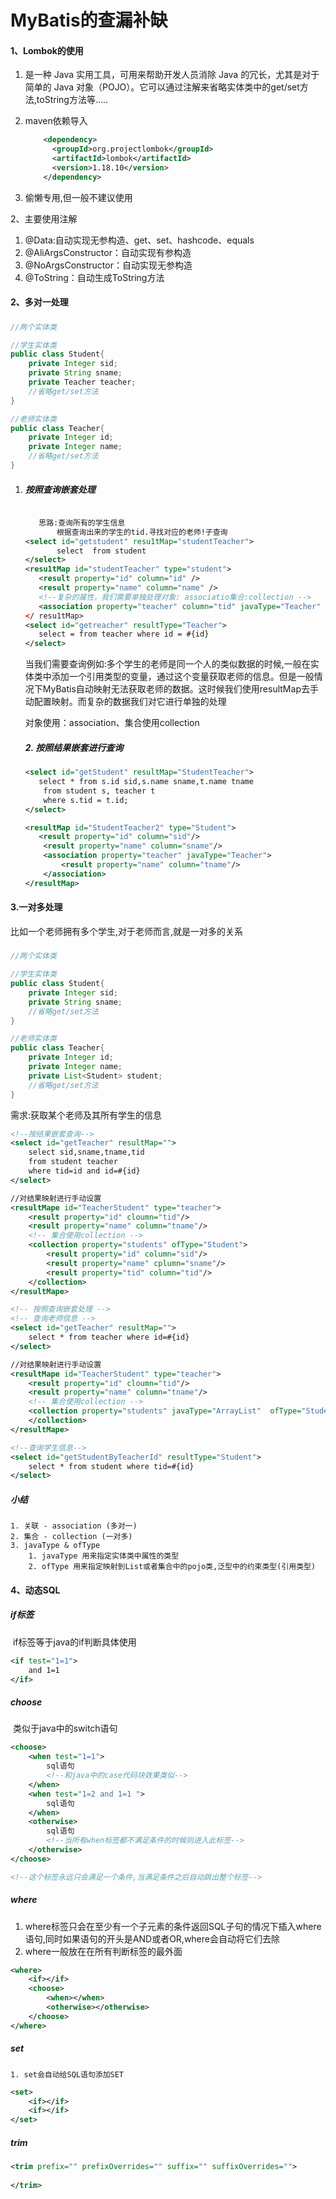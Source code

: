# MyBatis的查漏补缺

#### 1、Lombok的使用

1.  是一种 Java 实用工具，可用来帮助开发人员消除 Java 的冗长，尤其是对于简单的 Java 对象（POJO）。它可以通过注解来省略实体类中的get/set方法,toString方法等.....

2. maven依赖导入

   ```xml
       <dependency>
         <groupId>org.projectlombok</groupId>
         <artifactId>lombok</artifactId>
         <version>1.18.10</version>
       </dependency>
   ```

3. 偷懒专用,但一般不建议使用 

2、主要使用注解

1. @Data:自动实现无参构造、get、set、hashcode、equals
2. @AliArgsConstructor：自动实现有参构造
3. @NoArgsConstructor：自动实现无参构造
4. @ToString：自动生成ToString方法



#### 2、多对一处理

##### 

```java
//两个实体类

//学生实体类
public class Student{
    private Integer sid;
    private String sname;
    private Teacher teacher;
    //省略get/set方法
}

//老师实体类
public class Teacher{
    private Integer id;
    private Integer name;
    //省略get/set方法
}
```



  1. #####  按照查询嵌套处理

     ```xml
     
     	思路:查询所有的学生信息
     		根据查询出来的学生的tid.寻找对应的老师!子查询
     <select id="getstudent" resu1tMap="studentTeacher">
     		select  from student
     </select>
     <resu1tMap id="studentTeacher" type="student">
     	<result property="id" column="id" />
     	<result property="name" column="name" />
     	<!--复杂的属性，我们需要单独处理对象: associatio集合:collection -->
     	<association property="teacher" column="tid" javaType="Teacher" select="getTeacher" />
     </ resu1tMap>
     <select id="getreacher" resultType="Teacher">
     	select = from teacher where id = #{id}
     </select>
     
     ```

     当我们需要查询例如:多个学生的老师是同一个人的类似数据的时候,一般在实体类中添加一个引用类型的变量，通过这个变量获取老师的信息。但是一般情况下MyBatis自动映射无法获取老师的数据。这时候我们使用resultMap去手动配置映射。而复杂的数据我们对它进行单独的处理

     对象使用：association、集合使用collection

     ##### 2. 按照结果嵌套进行查询

     ```xml
     <select id="getStudent" resultMap="StudentTeacher">
     	select * from s.id sid,s.name sname,t.name tname
         from student s, teacher t
         where s.tid = t.id;
     </select>
     
     <resultMap id="StudentTeacher2" type="Student">
     	<result property="id" column="sid"/>	
         <result property="name" column="sname"/>	
         <association property="teacher" javaType="Teacher">			
             <result property="name" column="tname"/>
         </association>
     </resultMap>
     ```

#### 3.一对多处理

比如一个老师拥有多个学生,对于老师而言,就是一对多的关系

##### 

```java
//两个实体类

//学生实体类
public class Student{
    private Integer sid;
    private String sname;
    //省略get/set方法
}

//老师实体类
public class Teacher{
    private Integer id;
    private Integer name;
    private List<Student> student;
    //省略get/set方法
}
```

需求:获取某个老师及其所有学生的信息

```xml
<!--按结果嵌套查询-->
<select id="getTeacher" resultMap="">
	select sid,sname,tname,tid
    from student teacher
    where tid=id and id=#{id}
</select>

//对结果映射进行手动设置
<resultMape id="TeacherStudent" type="teacher">
	<result property="id" cloumn="tid"/>
    <result property="name" column="tname"/>
    <!-- 集合使用collection -->
    <collection property="students" ofType="Student">
    	<result property="id" column="sid"/>
        <result property="name" cplumn="sname"/>
        <result property="tid" column="tid"/>
    </collection>
</resultMape>
```

```xml
<!-- 按照查询嵌套处理 -->
<!-- 查询老师信息 -->
<select id="getTeacher" resultMap="">
	select * from teacher where id=#{id}
</select>

//对结果映射进行手动设置
<resultMape id="TeacherStudent" type="teacher">
	<result property="id" cloumn="tid"/>
    <result property="name" column="tname"/>
    <!-- 集合使用collection -->
    <collection property="students" javaType="ArrayList"  ofType="Student" select="getStudentByTeacherId" column="id">	
    </collection>
</resultMape>

<!--查询学生信息-->
<select id="getStudentByTeacherId" resultType="Student">
	select * from student where tid=#{id}
</select>
```

##### 小结

	1. 关联 - association (多对一)
	2. 集合 - collection (一对多)
	3. javaType & ofType
	  	1. javaType 用来指定实体类中属性的类型
	  	2. ofType 用来指定映射到List或者集合中的pojo类,泛型中的约束类型(引用类型)



#### 4、动态SQL

##### 	if标签

​		if标签等于java的if判断具体使用

```xml
<if test="1=1">
	and 1=1
</if>
```

#####  choose

​	类似于java中的switch语句

```xml
<choose>
	<when test="1=1">
    	sql语句
        <!--和java中的case代码块效果类似-->
    </when>
    <when test="1=2 and 1=1 ">
        sql语句
    </when>
    <otherwise>
    	sql语句
        <!--当所有when标签都不满足条件的时候则进入此标签-->
    </otherwise>
</choose>

<!--这个标签永远只会满足一个条件,当满足条件之后自动跳出整个标签-->
```

##### where

1. where标签只会在至少有一个子元素的条件返回SQL子句的情况下插入where语句,同时如果语句的开头是AND或者OR,where会自动将它们去除
2. where一般放在在所有判断标签的最外面

```xml
<where>
	<if></if>
    <choose>
    	<when></when>
        <otherwise></otherwise>
    </choose>
</where>
```

##### set

	1. set会自动给SQL语句添加SET

```XMl
<set>
	<if></if>
    <if></if>
</set>
```

##### trim

```xml
<trim prefix="" prefixOverrides="" suffix="" suffixOverrides="">
	
</trim>
```



​	





